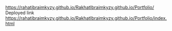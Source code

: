https://rahatibraimkyzy.github.io/RakhatIbraimkyzy.github.io/Portfolio/
Deployed link https://rahatibraimkyzy.github.io/RakhatIbraimkyzy.github.io/Portfolio/index.html
